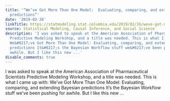 ```yaml
---
title: '“We’ve Got More Than One Model:  Evaluating, comparing, and extending Bayesian
  predictions”'
date: '2019-02-26'
linkTitle: https://statmodeling.stat.columbia.edu/2019/02/26/weve-got-more-than-one-model-evaluating-comparing-and-extending-bayesian-predictions/
source: Statistical Modeling, Causal Inference, and Social Science
description: 'I was asked to speak at the American Association of Pharmaceutical Scientists
  Predictive Modeling Workshop, and a title was needed. This is what I came up with:
  We&#8217;ve Got More Than One Model: Evaluating, comparing, and extending Bayesian
  predictions It&#8217;s the Bayesian Workflow stuff we&#8217;ve been pushing for
  awhile. But I like this new ...'
disable_comments: true
---
```

I was asked to speak at the American Association of Pharmaceutical Scientists Predictive Modeling Workshop, and a title was needed. This is what I came up with: We&#8217;ve Got More Than One Model: Evaluating, comparing, and extending Bayesian predictions It&#8217;s the Bayesian Workflow stuff we&#8217;ve been pushing for awhile. But I like this new ...